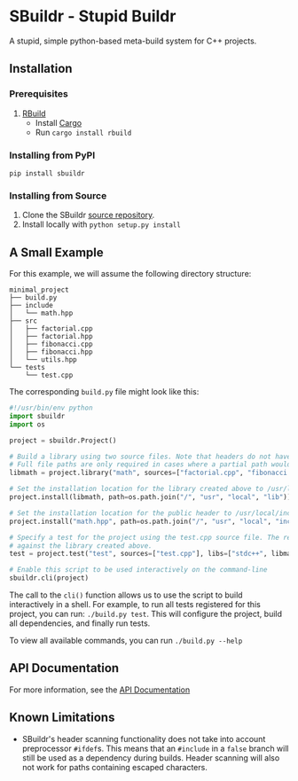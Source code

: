 # SBuildr - Stupid Buildr

A stupid, simple python-based meta-build system for C++ projects.

## Installation

### Prerequisites

1. [RBuild](https://github.com/pmarathe25/RBuild)
    - Install [Cargo](https://doc.rust-lang.org/cargo/getting-started/installation.html)
    - Run `cargo install rbuild`

### Installing from PyPI
`pip install sbuildr`

### Installing from Source
1. Clone the SBuildr [source repository](https://github.com/pmarathe25/SBuildr).
2. Install locally with `python setup.py install`

## A Small Example

For this example, we will assume the following directory structure:
```
minimal_project
├── build.py
├── include
│   └── math.hpp
├── src
│   ├── factorial.cpp
│   ├── factorial.hpp
│   ├── fibonacci.cpp
│   ├── fibonacci.hpp
│   └── utils.hpp
└── tests
    └── test.cpp
```

The corresponding `build.py` file might look like this:

```python
#!/usr/bin/env python
import sbuildr
import os

project = sbuildr.Project()

# Build a library using two source files. Note that headers do not have to be specified manually.
# Full file paths are only required in cases where a partial path would be ambiguous.
libmath = project.library("math", sources=["factorial.cpp", "fibonacci.cpp"], libs=["stdc++"])

# Set the installation location for the library created above to /usr/local/lib.
project.install(libmath, path=os.path.join("/", "usr", "local", "lib"))

# Set the installation location for the public header to /usr/local/include.
project.install("math.hpp", path=os.path.join("/", "usr", "local", "include"))

# Specify a test for the project using the test.cpp source file. The resulting executable will be linked
# against the library created above.
test = project.test("test", sources=["test.cpp"], libs=["stdc++", libmath])

# Enable this script to be used interactively on the command-line
sbuildr.cli(project)
```

The call to the `cli()` function allows us to use the script to build interactively in a shell.
For example, to run all tests registered for this project, you can run: `./build.py test`. This will configure the project, build all dependencies, and finally run tests.

To view all available commands, you can run `./build.py --help`

## API Documentation
For more information, see the [API Documentation](https://sbuildr.readthedocs.io/en/stable/)

## Known Limitations
- SBuildr's header scanning functionality does not take into account preprocessor `#ifdef`s. This means that an `#include` in a `false` branch will still be used as a dependency during builds. Header scanning will also not work for paths containing escaped characters.
